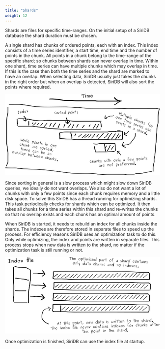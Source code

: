 ```yaml
---
title: "Shards"
weight: 12
---
```


Shards are files for specific time-ranges. On the initial setup of a SiriDB database the shard duration must be chosen.

A single shard has chunks of ordered points, each with an index. This index consists of a time series identifier, a start time, end time and the number of points in the chunk. All points in a chunk belong to the time-range of the specific shard; so chunks between shards can never overlap in time. Within one shard, time series can have multiple chunks which may overlap in time. If this is the case then both the time series and the shard are marked to have an overlap. When selecting data, SiriDB usually just takes the chunks in the right order but when an overlap is detected, SiriDB will also sort the points where required.

![Chunks in shard](../../images/chunks-in-shard.png)

Since sorting in general is a slow process which might slow down SiriDB queries, we ideally do not want overlaps. We also do not want a lot of chunks with only a few points since each chunk requires memory and a little disk space. To solve this SiriDB has a thread running for optimizing shards. This task periodically checks for shards which can be optimized. It then takes all chunks for a time series within this shard and re-writes the chunks so that no overlap exists and each chunk has an optimal amount of points.

When SiriDB is started, it needs to rebuild an index for all chunks inside the shards. The indexes are therefore stored in separate files to speed up the process. For efficiency reasons SiriDB uses an optimization task to do this. Only while optimizing, the index and points are written in separate files. This process stops when new data is written to the shard, no matter if the optimization task is still running or not.

![Index shard](../../images/index-shard.png)

Once optimization is finished, SiriDB can use the index file at startup.
